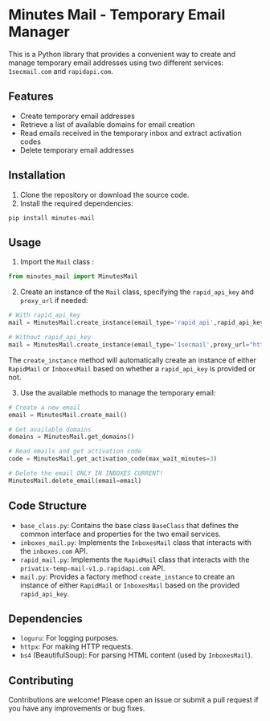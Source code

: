 # Minutes Mail - Temporary Email Manager

This is a Python library that provides a convenient way to create and manage temporary email addresses using two different services: `1secmail.com` and `rapidapi.com`.

## Features

- Create temporary email addresses
- Retrieve a list of available domains for email creation
- Read emails received in the temporary inbox and extract activation codes
- Delete temporary email addresses

## Installation

1. Clone the repository or download the source code.
2. Install the required dependencies:

```
pip install minutes-mail
```

## Usage

1. Import the `Mail` class :

```python
from minutes_mail import MinutesMail
```

2. Create an instance of the `Mail` class, specifying the `rapid_api_key` and `proxy_url` if needed:

```python
# With rapid_api_key
mail = MinutesMail.create_instance(email_type='rapid_api',rapid_api_key="your_rapid_api_key", proxy_url="http://your_proxy_url")

# Without rapid_api_key
mail = MinutesMail.create_instance(email_type='1secmail',proxy_url="http://your_proxy_url")
```

The `create_instance` method will automatically create an instance of either `RapidMail` or `InboxesMail` based on whether a `rapid_api_key` is provided or not.

3. Use the available methods to manage the temporary email:

```python
# Create a new email
email = MinutesMail.create_mail()

# Get available domains
domains = MinutesMail.get_domains()

# Read emails and get activation code
code = MinutesMail.get_activation_code(max_wait_minutes=3)

# Delete the email ONLY IN INBOXES CURRENT!
MinutesMail.delete_email(email=email)
```

## Code Structure

- `base_class.py`: Contains the base class `BaseClass` that defines the common interface and properties for the two email services.
- `inboxes_mail.py`: Implements the `InboxesMail` class that interacts with the `inboxes.com` API.
- `rapid_mail.py`: Implements the `RapidMail` class that interacts with the `privatix-temp-mail-v1.p.rapidapi.com` API.
- `mail.py`: Provides a factory method `create_instance` to create an instance of either `RapidMail` or `InboxesMail` based on the provided `rapid_api_key`.

## Dependencies

- `loguru`: For logging purposes.
- `httpx`: For making HTTP requests.
- `bs4` (BeautifulSoup): For parsing HTML content (used by `InboxesMail`).

## Contributing

Contributions are welcome! Please open an issue or submit a pull request if you have any improvements or bug fixes.